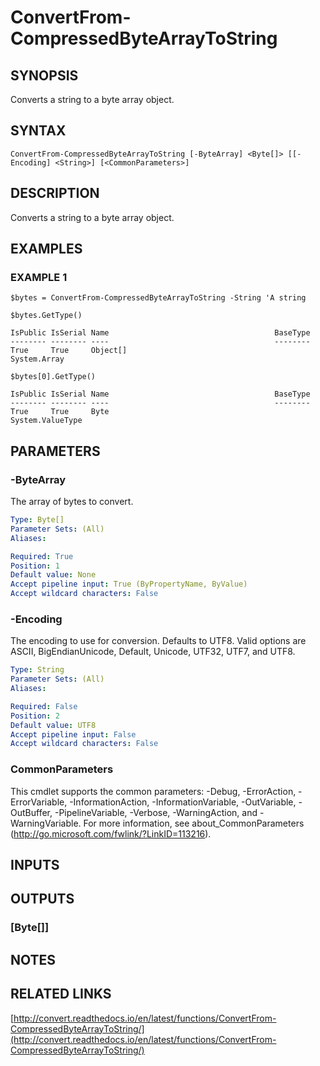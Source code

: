 # ConvertFrom-CompressedByteArrayToString

## SYNOPSIS
Converts a string to a byte array object.

## SYNTAX

```
ConvertFrom-CompressedByteArrayToString [-ByteArray] <Byte[]> [[-Encoding] <String>] [<CommonParameters>]
```

## DESCRIPTION
Converts a string to a byte array object.

## EXAMPLES

### EXAMPLE 1
```
$bytes = ConvertFrom-CompressedByteArrayToString -String 'A string

$bytes.GetType()

IsPublic IsSerial Name                                     BaseType
-------- -------- ----                                     --------
True     True     Object[]                                 System.Array

$bytes[0].GetType()

IsPublic IsSerial Name                                     BaseType
-------- -------- ----                                     --------
True     True     Byte                                     System.ValueType
```

## PARAMETERS

### -ByteArray
The array of bytes to convert.

```yaml
Type: Byte[]
Parameter Sets: (All)
Aliases:

Required: True
Position: 1
Default value: None
Accept pipeline input: True (ByPropertyName, ByValue)
Accept wildcard characters: False
```

### -Encoding
The encoding to use for conversion.
Defaults to UTF8.
Valid options are ASCII, BigEndianUnicode, Default, Unicode, UTF32, UTF7, and UTF8.

```yaml
Type: String
Parameter Sets: (All)
Aliases:

Required: False
Position: 2
Default value: UTF8
Accept pipeline input: False
Accept wildcard characters: False
```

### CommonParameters
This cmdlet supports the common parameters: -Debug, -ErrorAction, -ErrorVariable, -InformationAction, -InformationVariable, -OutVariable, -OutBuffer, -PipelineVariable, -Verbose, -WarningAction, and -WarningVariable.
For more information, see about_CommonParameters (http://go.microsoft.com/fwlink/?LinkID=113216).

## INPUTS

## OUTPUTS

### [Byte[]]

## NOTES

## RELATED LINKS

[http://convert.readthedocs.io/en/latest/functions/ConvertFrom-CompressedByteArrayToString/](http://convert.readthedocs.io/en/latest/functions/ConvertFrom-CompressedByteArrayToString/)

